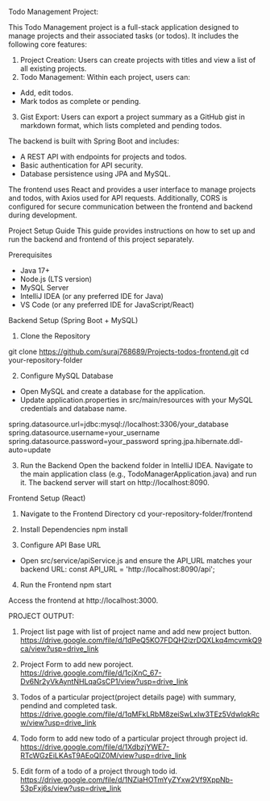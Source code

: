 Todo Management Project:

This Todo Management project is a full-stack application designed to manage projects and their associated tasks (or todos). It includes the following core features:

1. Project Creation: Users can create projects with titles and view a list of all existing projects.
2. Todo Management: Within each project, users can:
 * Add, edit todos.
 * Mark todos as complete or pending.
3. Gist Export: Users can export a project summary as a GitHub gist in markdown format, which lists completed and pending todos.

The backend is built with Spring Boot and includes:
 * A REST API with endpoints for projects and todos.
 * Basic authentication for API security.
 * Database persistence using JPA and MySQL.

The frontend uses React and provides a user interface to manage projects and todos, with Axios used for API requests. Additionally, CORS is configured for secure communication between the frontend and backend during development.


Project Setup Guide
This guide provides instructions on how to set up and run the backend and frontend of this project separately.


Prerequisites
* Java 17+
* Node.js (LTS version)
* MySQL Server
* IntelliJ IDEA (or any preferred IDE for Java)
* VS Code (or any preferred IDE for JavaScript/React)


Backend Setup (Spring Boot + MySQL)
1. Clone the Repository

git clone https://github.com/suraj768689/Projects-todos-frontend.git
cd your-repository-folder

2. Configure MySQL Database
* Open MySQL and create a database for the application.
* Update application.properties in src/main/resources with your MySQL credentials and database name.

spring.datasource.url=jdbc:mysql://localhost:3306/your_database
spring.datasource.username=your_username
spring.datasource.password=your_password
spring.jpa.hibernate.ddl-auto=update

3. Run the Backend
Open the backend folder in IntelliJ IDEA.
Navigate to the main application class (e.g., TodoManagerApplication.java) and run it.
The backend server will start on http://localhost:8090.


Frontend Setup (React)
1. Navigate to the Frontend Directory
cd your-repository-folder/frontend

2. Install Dependencies
npm install

3. Configure API Base URL
* Open src/service/apiService.js and ensure the API_URL matches your backend URL:
const API_URL = 'http://localhost:8090/api';

4. Run the Frontend
npm start

Access the frontend at http://localhost:3000.


PROJECT OUTPUT:

1. Project list page with list of project name and add new project button.
   https://drive.google.com/file/d/1dPeQ5KO7FDQH2izrDQXLkq4mcvmkQ9ca/view?usp=drive_link

2. Project Form to add new poroject.
   https://drive.google.com/file/d/1cjXnC_67-Dv6Nr2yVkAyntNHLqaGsCP1/view?usp=drive_link

3. Todos of a particular project(project details page) with summary, pendind and completed task.
   https://drive.google.com/file/d/1qMFkLRbM8zeiSwLxIw3TEz5VdwIqkRcw/view?usp=drive_link

4. Todo form to add new todo of a particular project through project id.
   https://drive.google.com/file/d/1XdbzjYWE7-RTcWGzEiLKAsT9AEoQIZ0M/view?usp=drive_link

5. Edit form of a todo of a project through todo id.
   https://drive.google.com/file/d/1NZiaHOTmYyZYxw2Vf9XppNb-53pFxj6s/view?usp=drive_link